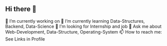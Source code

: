 ## Hi there 👋


🔭 I’m currently working on 
🌱 I’m currently learning Data-Structures, Backend, Data-Science
🤔 I’m looking for Internship and job
💬 Ask me about Web-Development, Data-Structure, Operating-System 
📫 How to reach me: See Links in Profile
